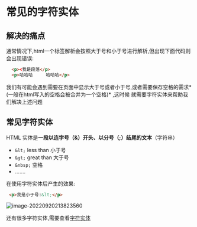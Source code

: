 # 常见的字符实体

## 解决的痛点

通常情况下,html一个标签解析会按照大于号和小于号进行解析,但出现下面代码则会出现错误:

```html
  <p><我是段落</p>
  <p>哈哈哈     哈哈哈</p>

```

我们有可能会遇到需要在页面中显示大于号或者小于号,或者需要保存空格的需求*(一般在html写入的空格会被合并为一个空格)* ,这时候 就需要字符实体来帮助我们解决上述问题

## 常见字符实体

HTML 实体是**一段以连字号（&）开头、以分号（;）结尾的文本**（字符串）

* `&lt;` less than 小于号
* `&gt;` great than 大于号
* `&nbsp;` 空格
* .......

在使用字符实体后产生的效果:

```html
 <p>我是小于号:&lt;</p>

```

![image-20220920213823560](C:\Users\35392\AppData\Roaming\Typora\typora-user-images\image-20220920213823560.png)

还有很多字符实体,需要查看[字符实体](https://www.w3school.com.cn/html/html_entities.asp)



